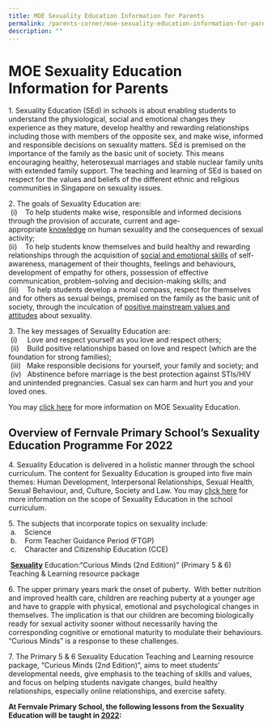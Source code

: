 ```yaml
---
title: MOE Sexuality Education Information for Parents
permalink: /parents-corner/moe-sexuality-education-information-for-parents/
description: ""
---
```

# MOE Sexuality Education Information for Parents

1. Sexuality Education (SEd) in schools is about enabling students to understand the physiological, social and emotional changes they experience as they mature, develop healthy and rewarding relationships including those with members of the opposite sex, and make wise, informed and responsible decisions on sexuality matters. SEd is premised on the importance of the family as the basic unit of society. This means encouraging healthy, heterosexual marriages and stable nuclear family units with extended family support. The teaching and learning of SEd is based on respect for the values and beliefs of the different ethnic and religious communities in Singapore on sexuality issues.  
  
2\. The goals of Sexuality Education are:  
 (i)    To help students make wise, responsible and informed decisions through the provision of accurate, current and age-appropriate <u>knowledge</u> on human sexuality and the consequences of sexual activity;   
(ii)    To help students know themselves and build healthy and rewarding relationships through the acquisition of <u>social and emotional skills</u> of self-awareness, management of their thoughts, feelings and behaviours, development of empathy for others, possession of effective communication, problem-solving and decision-making skills; and   
(iii)    To help students develop a moral compass, respect for themselves and for others as sexual beings, premised on the family as the basic unit of society, through the inculcation of <u>positive mainstream values and attitudes</u> about sexuality.  
  
3\. The key messages of Sexuality Education are:     
 (i)     Love and respect yourself as you love and respect others;   
 (ii)    Build positive relationships based on love and respect (which are the foundation for strong families);   
 (iii)   Make responsible decisions for yourself, your family and society; and   
 (iv)   Abstinence before marriage is the best protection against STIs/HIV and unintended pregnancies. Casual sex can harm and hurt you and your loved ones.  
  
You may [click here](https://www.moe.gov.sg/education/programmes/social-and-emotional-learning/sexuality-education) for more information on MOE Sexuality Education.  
  

Overview of Fernvale Primary School’s Sexuality Education Programme For 2022
----------------------------------------------------------------------------

4\. Sexuality Education is delivered in a holistic manner through the school curriculum. The content for Sexuality Education is grouped into five main themes: Human Development, Interpersonal Relationships, Sexual Health, Sexual Behaviour, and, Culture, Society and Law. You may [click here](https://www.moe.gov.sg/education/programmes/social-and-emotional-learning/sexuality-education/scope-and-teaching-approach-of-sexuality-education-in-schools) for more information on the scope of Sexuality Education in the school curriculum.  
  
5\. The subjects that incorporate topics on sexuality include:    
 a.    Science    
 b.    Form Teacher Guidance Period (FTGP)    
 c.    Character and Citizenship Education (CCE)        
  
 <b><u>Sexuality</u></b> Education:“Curious Minds (2nd Edition)” (Primary 5 & 6) Teaching & Learning resource package  
  
6\. The upper primary years mark the onset of puberty.  With better nutrition and improved health care, children are reaching puberty at a younger age and have to grapple with physical, emotional and psychological changes in themselves. The implication is that our children are becoming biologically ready for sexual activity sooner without necessarily having the corresponding cognitive or emotional maturity to modulate their behaviours. “Curious Minds” is a response to these challenges.  
  
7\. The Primary 5 & 6 Sexuality Education Teaching and Learning resource package, “Curious Minds (2nd Edition)”, aims to meet students’ developmental needs, give emphasis to the teaching of skills and values, and focus on helping students navigate changes, build healthy relationships, especially online relationships, and exercise safety.  
  
<b>At Fernvale Primary School, the following lessons from the Sexuality Education will be taught in <u>2022</u>:</b>